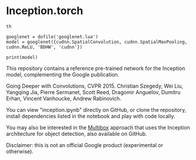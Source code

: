 # Inception.torch

```
th

googlenet = dofile('googlenet.lua')
model = googlenet({cudnn.SpatialConvolution, cudnn.SpatialMaxPooling, cudnn.ReLU, 'BDHW', 'cudnn'})

print(model)
```


This repository contains a reference pre-trained network for the Inception
model, complementing the Google publication.

Going Deeper with Convolutions, CVPR 2015.
Christian Szegedy, Wei Liu, Yangqing Jia, Pierre Sermanet, Scott Reed,
Dragomir Anguelov, Dumitru Erhan, Vincent Vanhoucke, Andrew Rabinovich.

You can view "inception.ipynb" directly on GitHub, or clone the
repository, install dependencies listed in the notebook and play with code
locally.

You may also be interested in the [Multibox](https://github.com/google/multibox)
approach that uses the Inception architecture for object detection, also
available on GitHub.

Disclaimer: this is not an official Google product (experimental or otherwise).
